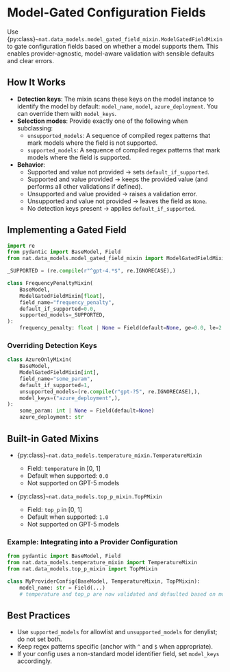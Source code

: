 <!--
SPDX-FileCopyrightText: Copyright (c) 2025, NVIDIA CORPORATION & AFFILIATES. All rights reserved.
SPDX-License-Identifier: Apache-2.0

Licensed under the Apache License, Version 2.0 (the "License");
you may not use this file except in compliance with the License.
You may obtain a copy of the License at

http://www.apache.org/licenses/LICENSE-2.0

Unless required by applicable law or agreed to in writing, software
distributed under the License is distributed on an "AS IS" BASIS,
WITHOUT WARRANTIES OR CONDITIONS OF ANY KIND, either express or implied.
See the License for the specific language governing permissions and
limitations under the License.
-->

# Model-Gated Configuration Fields

Use {py:class}`~nat.data_models.model_gated_field_mixin.ModelGatedFieldMixin` to gate configuration fields based on whether a model supports them. This enables provider-agnostic, model-aware validation with sensible defaults and clear errors.

## How It Works

- **Detection keys**: The mixin scans these keys on the model instance to identify the model by default: `model_name`, `model`, `azure_deployment`. You can override them with `model_keys`.
- **Selection modes**: Provide exactly one of the following when subclassing:
  - `unsupported_models`: A sequence of compiled regex patterns that mark models where the field is not supported.
  - `supported_models`: A sequence of compiled regex patterns that mark models where the field is supported.
- **Behavior**:
  - Supported and value not provided → sets `default_if_supported`.
  - Supported and value provided → keeps the provided value (and performs all other validations if defined).
  - Unsupported and value provided → raises a validation error.
  - Unsupported and value not provided → leaves the field as `None`.
  - No detection keys present → applies `default_if_supported`.

## Implementing a Gated Field

```python
import re
from pydantic import BaseModel, Field
from nat.data_models.model_gated_field_mixin import ModelGatedFieldMixin

_SUPPORTED = (re.compile(r"^gpt-4.*$", re.IGNORECASE),)

class FrequencyPenaltyMixin(
    BaseModel,
    ModelGatedFieldMixin[float],
    field_name="frequency_penalty",
    default_if_supported=0.0,
    supported_models=_SUPPORTED,
):
    frequency_penalty: float | None = Field(default=None, ge=0.0, le=2.0)
```

### Overriding Detection Keys

```python
class AzureOnlyMixin(
    BaseModel,
    ModelGatedFieldMixin[int],
    field_name="some_param",
    default_if_supported=1,
    unsupported_models=(re.compile(r"gpt-?5", re.IGNORECASE),),
    model_keys=("azure_deployment",),
):
    some_param: int | None = Field(default=None)
    azure_deployment: str
```

## Built-in Gated Mixins

- {py:class}`~nat.data_models.temperature_mixin.TemperatureMixin`
  - Field: `temperature` in [0, 1]
  - Default when supported: `0.0`
  - Not supported on GPT-5 models

- {py:class}`~nat.data_models.top_p_mixin.TopPMixin`
  - Field: `top_p` in [0, 1]
  - Default when supported: `1.0`
  - Not supported on GPT-5 models

### Example: Integrating into a Provider Configuration

```python
from pydantic import BaseModel, Field
from nat.data_models.temperature_mixin import TemperatureMixin
from nat.data_models.top_p_mixin import TopPMixin

class MyProviderConfig(BaseModel, TemperatureMixin, TopPMixin):
    model_name: str = Field(...)
    # temperature and top_p are now validated and defaulted based on model support
```

## Best Practices

- Use `supported_models` for allowlist and `unsupported_models` for denylist; do not set both.
- Keep regex patterns specific (anchor with `^` and `$` when appropriate).
- If your config uses a non-standard model identifier field, set `model_keys` accordingly.



